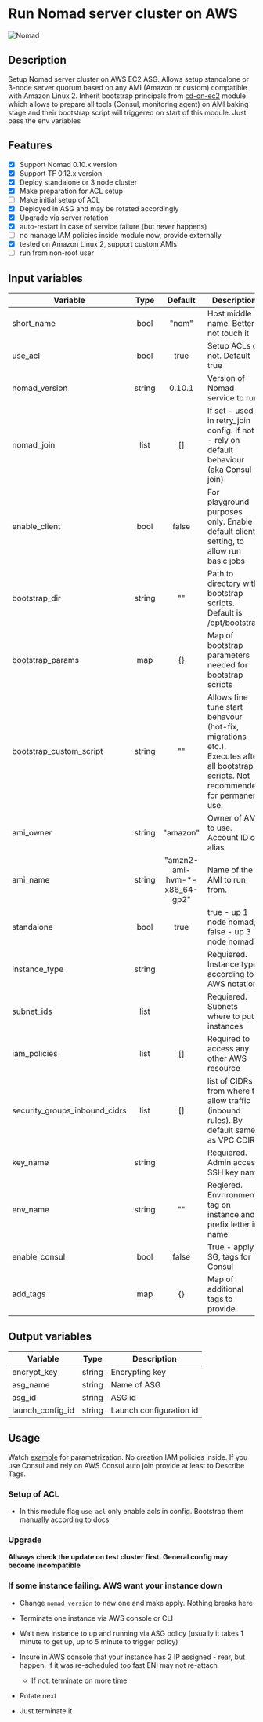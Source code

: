 # Run Nomad server cluster on AWS 
![Nomad](https://www.nomadproject.io/assets/images/favicons/favicon-194x194-bb8de46a.png)

## Description

Setup Nomad server cluster on AWS EC2 ASG. Allows setup standalone or 3-node server quorum based on
any AMI (Amazon or custom) compatible with Amazon Linux 2.
Inherit bootstrap principals from [cd-on-ec2](https://github.com/Chhed13/terraform-aws-cd-on-ec2) module 
which allows to prepare all tools (Consul, monitoring agent) on AMI baking stage and their bootstrap
script will triggered on start of this module. Just pass the env variables 

## Features

- [x] Support Nomad 0.10.x version
- [x] Support TF 0.12.x version
- [x] Deploy standalone or 3 node cluster
- [x] Make preparation for ACL setup
- [ ] Make initial setup of ACL
- [x] Deployed in ASG and may be rotated accordingly
- [x] Upgrade via server rotation
- [x] auto-restart in case of service failure (but never happens)
- [ ] no manage IAM policies inside module now, provide externally
- [x] tested on Amazon Linux 2, support custom AMIs
- [ ] run from non-root user

## Input variables

| Variable                      |  Type  |  Default                     | Description                                                                                                                          |
|-------------------------------|:------:|:----------------------------:|--------------------------------------------------------------------------------------------------------------------------------------|
| short_name                    |  bool  |           "nom"              | Host middle name. Better not touch it                                                                                                |
| use_acl                       |  bool  |           true               | Setup ACLs or not. Default true                                                                                                      |
| nomad_version                 | string |           0.10.1             | Version of Nomad service to run.                                                                                                     |
| nomad_join                    |  list  |             []               | If set - used in retry_join config. If not - rely on default behaviour (aka Consul join)                                             |
| enable_client                 |  bool  |            false             | For playground purposes only. Enable default client setting, to allow run basic jobs                                                  |
| bootstrap_dir                 | string |             ""               | Path to directory with bootstrap scripts. Default is /opt/bootstrap                                                                  |
| bootstrap_params              |  map   |             {}               | Map of bootstrap parameters needed for bootstrap scripts                                                                             |
| bootstrap_custom_script       | string |             ""               | Allows fine tune start behavour (hot-fix, migrations etc.). Executes after all bootstrap scripts. Not recommended for permanent use. |
| ami_owner                     | string |          "amazon"            | Owner of AMI to use. Account ID or alias                                                                                             |
| ami_name                      | string | "amzn2-ami-hvm-*-x86_64-gp2" | Name of the AMI to run from.                                                                                                         |
| standalone                    |  bool  |            true              | true - up 1 node nomad, false - up 3 node nomad                                                                                      |
| instance_type                 | string |                              | Requiered. Instance type according to AWS notation                                                                                   |
| subnet_ids                    |  list  |                              | Requiered. Subnets where to put instances                                                                                            |
| iam_policies                  |  list  |             []               | Required to access any other AWS resource                                                                                            |
| security_groups_inbound_cidrs |  list  |             []               | list of CIDRs from where to allow traffic (inbound rules). By default same as VPC CDIR                                               |
| key_name                      | string |                              | Requiered. Admin access SSH key name                                                                                                 |
| env_name                      | string |             ""               | Reqiered. Envrironment tag on instance and prefix letter in name                                                                     |
| enable_consul                 |  bool  |            false             | True - apply SG, tags for Consul                                                                                                     |
| add_tags                      |   map  |             {}               | Map of additional tags to provide                                                                                                    |

## Output variables

| Variable             |  Type  | Description              |
|----------------------|:------:|--------------------------|
| encrypt_key          | string | Encrypting key           |
| asg_name             | string | Name of ASG              |
| asg_id               | string | ASG id                   |
| launch_config_id     | string | Launch configuration id  |

## Usage

Watch [example](./examples/run.tf) for parametrization.
No creation IAM policies inside. If you use Consul and rely on AWS Consul auto join provide at least to Describe Tags.

### Setup of ACL

* In this module flag `use_acl` only enable acls in config. Bootstrap them manually according to [docs](https://www.nomadproject.io/guides/security/acl.html)

### Upgrade

__Allways check the update on test cluster first. General config may become incompatible__

### If some instance failing. AWS want your instance down

* Change `nomad_version` to new one and make apply. Nothing breaks here
* Terminate one instance via AWS console or CLI
* Wait new instance to up and running via ASG policy (usually it takes 1 minute to get up, up to 5 minute to trigger policy)
* Insure in AWS console that your instance has 2 IP assigned - rear, but happen. If it was re-scheduled too fast ENI may not re-attach
  * If not: terminate on more time
* Rotate next

* Just terminate it